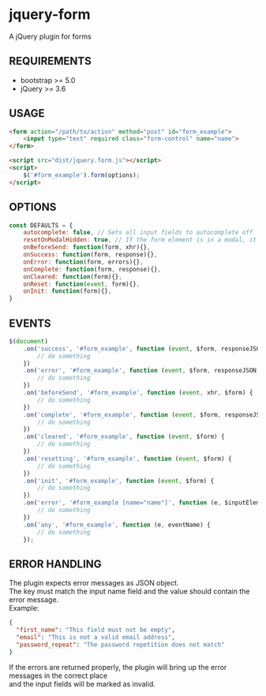 # jquery-form

A jQuery plugin for forms

## REQUIREMENTS

- bootstrap >= 5.0
- jQuery >= 3.6

## USAGE

```html
<form action="/path/to/action" method="post" id="form_example">
    <input type="text" required class="form-control" name="name">
</form>

<script src="dist/jquery.form.js"></script>
<script>
    $('#form_example').form(options);
</script>
```

## OPTIONS

```js
const DEFAULTS = {
    autocomplete: false, // Sets all input fields to autocomplete off
    resetOnModalHidden: true, // If the form element is in a modal, it will be reset after the modal is hidden
    onBeforeSend: function(form, xhr){},
    onSuccess: function(form, response){},
    onError: function(form, errors){},
    onComplete: function(form, response){},
    onCleared: function(form){},
    onReset: function(event, form){},
    onInit: function(form){},
}
```

## EVENTS
```javascript
$(document)
    .on('success', '#form_example', function (event, $form, responseJSON) {
        // do something
    })
    .on('error', '#form_example', function (event, $form, responseJSON, xhr) {
        // do something
    })
    .on('beforeSend', '#form_example', function (event, xhr, $form) {
        // do something
    })
    .on('complete', '#form_example', function (event, $form, responseJSON) {
        // do something
    })
    .on('cleared', '#form_example', function (event, $form) {
        // do something
    })
    .on('resetting', '#form_example', function (event, $form) {
        // do something
    })
    .on('init', '#form_example', function (event, $form) {
        // do something
    })
    .on('error', '#form_example [name="name"]', function (e, $inputElement, message) {
        // do something
    })
    .on('any', '#form_example', function (e, eventName) {
        // do something
    });
```

## ERROR HANDLING

The plugin expects error messages as JSON object.  
The key must match the input name field and the value should contain the error message.  
Example:

```json
{
  "first_name": "This field must not be empty",
  "email": "This is not a valid email address",
  "password_repeat": "The password repetition does not match"
}
```
If the errors are returned properly, the plugin will bring up the error messages in the correct place   
and the input fields will be marked as invalid.

